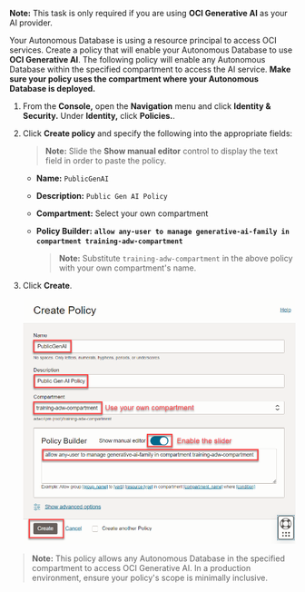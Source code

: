 <!--
    {
        "name":"Create a policy enabling ADB access to OCI GenAI",
        "description":"Creates an IAM policy that enables ADB to use OCI GenAI using resource principals",
        "author": "Marty Gubar",
        "lastUpdated": "April 2025"
    }
-->
**Note:** This task is only required if you are using **OCI Generative AI** as your AI provider.

Your Autonomous Database is using a resource principal to access OCI services. Create a policy that will enable your Autonomous Database to use **OCI Generative AI**. The following policy will enable any Autonomous Database within the specified compartment to access the AI service. **Make sure your policy uses the compartment where your Autonomous Database is deployed.** 

1. From the **Console,** open the **Navigation** menu and click **Identity & Security.** Under **Identity,** click **Policies.**.

2. Click **Create policy** and specify the following into the appropriate fields:

    >**Note:** Slide the **Show manual editor** control to display the text field in order to paste the policy.

    * **Name:** `PublicGenAI`
    * **Description:** `Public Gen AI Policy`
    * **Compartment:** Select your own compartment
    * **Policy Builder:** **`allow any-user to manage generative-ai-family in compartment training-adw-compartment`**
    
        > **Note:** Substitute `training-adw-compartment` in the above policy with your own compartment's name.

3. Click **Create**.

    ![Create policy](./images/create-policy.png "")
    
>**Note:** This policy allows any Autonomous Database in the specified compartment to access OCI Generative AI. In a production environment, ensure your policy's scope is minimally inclusive.

